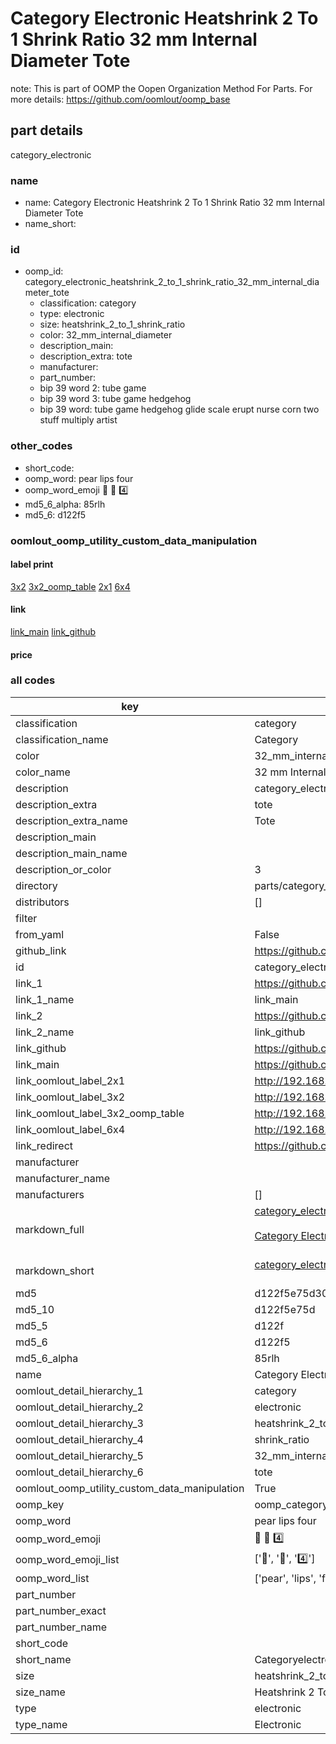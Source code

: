 # Category Electronic Heatshrink 2 To 1 Shrink Ratio 32 mm Internal Diameter Tote  

note: This is part of OOMP the Oopen Organization Method For Parts. For more details: https://github.com/oomlout/oomp_base

##  part details
  



category_electronic



### name
* name: Category Electronic Heatshrink 2 To 1 Shrink Ratio 32 mm Internal Diameter Tote
* name_short: 
### id
* oomp_id: category_electronic_heatshrink_2_to_1_shrink_ratio_32_mm_internal_diameter_tote
  * classification: category
  * type: electronic
  * size: heatshrink_2_to_1_shrink_ratio
  * color: 32_mm_internal_diameter
  * description_main: 
  * description_extra: tote
  * manufacturer: 
  * part_number: 
  * bip 39 word 2: tube game
  * bip 39 word 3: tube game hedgehog
  * bip 39 word: tube game hedgehog glide scale erupt nurse corn two stuff multiply artist

### other_codes
* short_code: 
* oomp_word: pear lips four
* oomp_word_emoji :pear: :lips: :four:
* md5_6_alpha: 85rlh
* md5_6: d122f5






### oomlout_oomp_utility_custom_data_manipulation
#### label print
[3x2](http://192.168.1.245:1112/?label=oomp%2085rlh)
[3x2_oomp_table](http://192.168.1.108:1112/?label=oomp%2085rlh)
[2x1](http://192.168.1.242:1112/?label=oomp%2085rlh)
[6x4](http://192.168.1.55:1112/?label=oomp%2085rlh)    

#### link

[link_main](https://github.com/oomlout/oomlout_oomp_version_1_messy/tree/main/parts/category_electronic_heatshrink_2_to_1_shrink_ratio_32_mm_internal_diameter_tote) [link_github](https://github.com/oomlout/oomlout_oomp_version_1_messy/tree/main/parts/category_electronic_heatshrink_2_to_1_shrink_ratio_32_mm_internal_diameter_tote)                             

#### price







### all codes 
| key | value |  
| --- | --- |  
| classification | category |  
| classification_name | Category |  
| color | 32_mm_internal_diameter |  
| color_name | 32 mm Internal Diameter |  
| description | category_electronic |  
| description_extra | tote |  
| description_extra_name | Tote |  
| description_main |  |  
| description_main_name |  |  
| description_or_color | 3  |  
| directory | parts/category_electronic_heatshrink_2_to_1_shrink_ratio_32_mm_internal_diameter_tote |  
| distributors | [] |  
| filter |  |  
| from_yaml | False |  
| github_link | https://github.com/oomlout/oomlout_oomp_part_src/tree/main/parts/category_electronic_heatshrink_2_to_1_shrink_ratio_32_mm_internal_diameter_tote |  
| id | category_electronic_heatshrink_2_to_1_shrink_ratio_32_mm_internal_diameter_tote |  
| link_1 | https://github.com/oomlout/oomlout_oomp_version_1_messy/tree/main/parts/category_electronic_heatshrink_2_to_1_shrink_ratio_32_mm_internal_diameter_tote |  
| link_1_name | link_main |  
| link_2 | https://github.com/oomlout/oomlout_oomp_version_1_messy/tree/main/parts/category_electronic_heatshrink_2_to_1_shrink_ratio_32_mm_internal_diameter_tote |  
| link_2_name | link_github |  
| link_github | https://github.com/oomlout/oomlout_oomp_version_1_messy/tree/main/parts/category_electronic_heatshrink_2_to_1_shrink_ratio_32_mm_internal_diameter_tote |  
| link_main | https://github.com/oomlout/oomlout_oomp_version_1_messy/tree/main/parts/category_electronic_heatshrink_2_to_1_shrink_ratio_32_mm_internal_diameter_tote |  
| link_oomlout_label_2x1 | http://192.168.1.242:1112/?label=oomp%2085rlh |  
| link_oomlout_label_3x2 | http://192.168.1.245:1112/?label=oomp%2085rlh |  
| link_oomlout_label_3x2_oomp_table | http://192.168.1.108:1112/?label=oomp%2085rlh |  
| link_oomlout_label_6x4 | http://192.168.1.55:1112/?label=oomp%2085rlh |  
| link_redirect | https://github.com/oomlout/oomlout_oomp_version_1_messy/tree/main/parts/category_electronic_heatshrink_2_to_1_shrink_ratio_32_mm_internal_diameter_tote |  
| manufacturer |  |  
| manufacturer_name |  |  
| manufacturers | [] |  
| markdown_full | [category_electronic_heatshrink_2_to_1_shrink_ratio_32_mm_internal_diameter_tote](none)<br>[](none)<br>[Category Electronic Heatshrink 2 To 1 Shrink Ratio 32 Mm Internal Diameter Tote](none)<br><br> |  
| markdown_short | [category_electronic_heatshrink_2_to_1_shrink_ratio_32_mm_internal_diameter_tote](none)<br><br> |  
| md5 | d122f5e75d3072f133e00630d517cf50 |  
| md5_10 | d122f5e75d |  
| md5_5 | d122f |  
| md5_6 | d122f5 |  
| md5_6_alpha | 85rlh |  
| name | Category Electronic Heatshrink 2 To 1 Shrink Ratio 32 mm Internal Diameter Tote |  
| oomlout_detail_hierarchy_1 | category |  
| oomlout_detail_hierarchy_2 | electronic |  
| oomlout_detail_hierarchy_3 | heatshrink_2_to_1 |  
| oomlout_detail_hierarchy_4 | shrink_ratio |  
| oomlout_detail_hierarchy_5 | 32_mm_internal_diameter |  
| oomlout_detail_hierarchy_6 | tote |  
| oomlout_oomp_utility_custom_data_manipulation | True |  
| oomp_key | oomp_category_electronic_heatshrink_2_to_1_shrink_ratio_32_mm_internal_diameter_tote |  
| oomp_word | pear lips four |  
| oomp_word_emoji | :pear: :lips: :four: |  
| oomp_word_emoji_list | [':pear:', ':lips:', ':four:'] |  
| oomp_word_list | ['pear', 'lips', 'four'] |  
| part_number |  |  
| part_number_exact |  |  
| part_number_name |  |  
| short_code |  |  
| short_name | Categoryelectronic |  
| size | heatshrink_2_to_1_shrink_ratio |  
| size_name | Heatshrink 2 To 1 Shrink Ratio |  
| type | electronic |  
| type_name | Electronic |  
